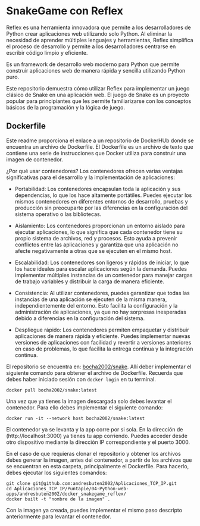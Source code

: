 # SnakeGame con Reflex
Reflex es una herramienta innovadora que permite a los desarrolladores de Python crear aplicaciones web utilizando solo Python. Al eliminar la necesidad de aprender múltiples lenguajes y herramientas, Reflex simplifica el proceso de desarrollo y permite a los desarrolladores centrarse en escribir código limpio y eficiente.

Es un framework de desarrollo web moderno para Python que permite construir aplicaciones web de manera rápida y sencilla utilizando Python puro.

Este repositorio demuestra cómo utilizar Reflex para implementar un juego clásico de Snake en una aplicación web. El juego de Snake es un proyecto popular para principiantes que les permite familiarizarse con los conceptos básicos de la programación y la lógica de juego.

## Dockerfile

Este readme proporciona el enlace a un repositorio de DockerHUb donde se encuentra un archivo de Dockerfile. El Dockerfile es un archivo de texto que contiene una serie de instrucciones que Docker utiliza para construir una imagen de contenedor.

¿Por qué usar contenedores?
Los contenedores ofrecen varias ventajas significativas para el desarrollo y la implementación de aplicaciones:

- Portabilidad: Los contenedores encapsulan toda la aplicación y sus dependencias, lo que los hace altamente portátiles. Puedes ejecutar los mismos contenedores en diferentes entornos de desarrollo, pruebas y producción sin preocuparte por las diferencias en la configuración del sistema operativo o las bibliotecas.

- Aislamiento: Los contenedores proporcionan un entorno aislado para ejecutar aplicaciones, lo que significa que cada contenedor tiene su propio sistema de archivos, red y procesos. Esto ayuda a prevenir conflictos entre las aplicaciones y garantiza que una aplicación no afecte negativamente a otras que se ejecuten en el mismo host.

- Escalabilidad: Los contenedores son ligeros y rápidos de iniciar, lo que los hace ideales para escalar aplicaciones según la demanda. Puedes implementar múltiples instancias de un contenedor para manejar cargas de trabajo variables y distribuir la carga de manera eficiente.

- Consistencia: Al utilizar contenedores, puedes garantizar que todas las instancias de una aplicación se ejecuten de la misma manera, independientemente del entorno. Esto facilita la configuración y la administración de aplicaciones, ya que no hay sorpresas inesperadas debido a diferencias en la configuración del sistema.

- Despliegue rápido: Los contenedores permiten empaquetar y distribuir aplicaciones de manera rápida y eficiente. Puedes implementar nuevas versiones de aplicaciones con facilidad y revertir a versiones anteriores en caso de problemas, lo que facilita la entrega continua y la integración continua.

El repositorio se encuentra en: [bocha2002/snake](https://hub.docker.com/repository/docker/bocha2002/snake/general). Allí deber implementar el siguiente comando para obtener el archivo de Dockerfile. Recuerda que debes haber iniciado sesión con `docker login` en tu terminal.

```shell
docker pull bocha2002/snake:latest
```

Una vez que ya tienes la imagen descargada solo debes levantar el contenedor. Para ello debes implementar el siguiente comando:
```shell
docker run -it --network host bocha2002/snake:latest
```
El contenedor ya se levanta y la app corre por si sola. En la dirección de (http://localhost:3000) ya tienes tu app corriendo. Puedes acceder desde otro dispositivo mediante la dirección IP correspondiente y el puerto 3000.

En el caso de que requieras clonar el repositorio y obtener los archivos debes generar la imagen, antes del contenedor, a partir de los archivos que se encuentran en esta carpeta, principalmente el Dockerfile. Para hacerlo, debes ejecutar los siguientes comandos:

```shell
git clone git@github.com:andresbuten2002/Aplicaciones_TCP_IP.git
cd Aplicaciones_TCP_IP/Puntapie/04-Python-web-apps/andresbuten2002/docker_snakegame_reflex/
docker built -t "nombre de la imagen" .
```
Con la imagen ya creada, puedes implementar el mismo paso descripto anteriormente para levantar el contenedor.
